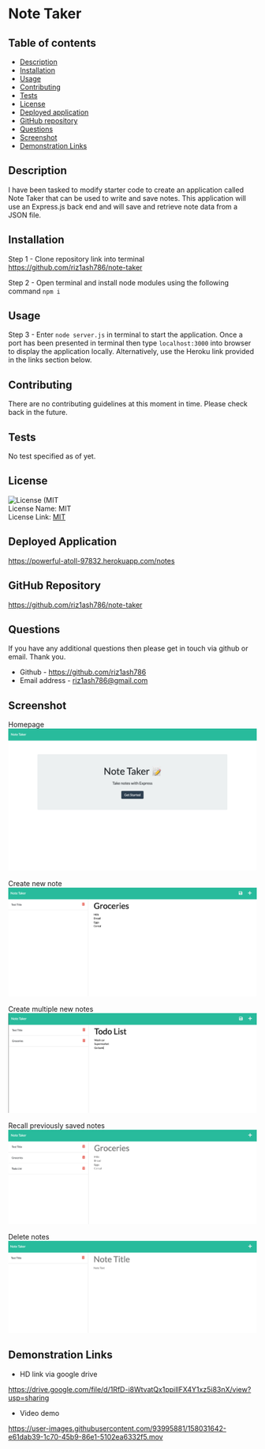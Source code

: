 # Note Taker

## Table of contents

- [Description](#description)
- [Installation](#installation)
- [Usage](#usage)
- [Contributing](#contributing)
- [Tests](#tests)
- [License](#license)
- [Deployed application](#deployed-application)
- [GitHub repository](#github-repository)
- [Questions](#questions)
- [Screenshot](#screenshot)
- [Demonstration Links](#demonstration-links)

## Description

I have been tasked to modify starter code to create an application called Note Taker that can be used to write and save notes. This application will use an Express.js back end and will save and retrieve note data from a JSON file.

## Installation

Step 1 -
Clone repository link into terminal
https://github.com/riz1ash786/note-taker

Step 2 -
Open terminal and install node modules using the following command `npm i`

## Usage

Step 3 -
Enter `node server.js` in terminal to start the application. Once a port has been presented in terminal then type `localhost:3000` into browser to display the application locally. Alternatively, use the Heroku link provided in the links section below.

## Contributing

There are no contributing guidelines at this moment in time. Please check back in the future.

## Tests

No test specified as of yet.

## License

![License (MIT](https://img.shields.io/badge/License-MIT_1.0-brightgreen.svg) <br />
License Name: MIT <br />
License Link: [MIT](https://opensource.org/licenses/MIT)

## Deployed Application

https://powerful-atoll-97832.herokuapp.com/notes

## GitHub Repository

https://github.com/riz1ash786/note-taker

## Questions

If you have any additional questions then please get in touch via github or email. Thank you.

- Github - https://github.com/riz1ash786
- Email address - riz1ash786@gmail.com

## Screenshot

Homepage
![note-taker homepage](./assets/homepage.png)

Create new note
![groceries-note](./assets/create-groceries-note.png)

Create multiple new notes
![todo list-note](./assets/create-todo-note.png)

Recall previously saved notes
![recall-note](./assets/recall-previous-note.png)

Delete notes
![delete-note](./assets/delete-notes.png)

## Demonstration Links

- HD link via google drive

https://drive.google.com/file/d/1RfD-i8WtvatQx1ppiIlFX4Y1xz5i83nX/view?usp=sharing

- Video demo

https://user-images.githubusercontent.com/93995881/158031642-e61dab39-1c70-45b9-86e1-5102ea6332f5.mov
